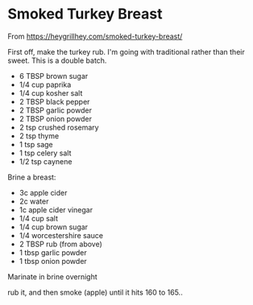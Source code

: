 # Smoked Turkey Breast

From https://heygrillhey.com/smoked-turkey-breast/

First off, make the turkey rub.  I'm going with traditional rather than their sweet.  This is a double batch.
* 6 TBSP brown sugar
* 1/4 cup paprika
* 1/4 cup kosher salt
* 2 TBSP black pepper
* 2 TBSP garlic powder
* 2 TBSP onion powder
* 2 tsp crushed rosemary
* 2 tsp thyme
* 1 tsp sage
* 1 tsp celery salt
* 1/2 tsp caynene

Brine a breast:
* 3c apple cider
* 2c water
* 1c apple cider vinegar
* 1/4 cup salt
* 1/4 cup brown sugar
* 1/4 worcestershire sauce
* 2 TBSP rub (from above)
* 1 tbsp garlic powder
* 1 tbsp onion powder

Marinate in brine overnight

rub it, and then smoke (apple) until it hits 160 to 165..
